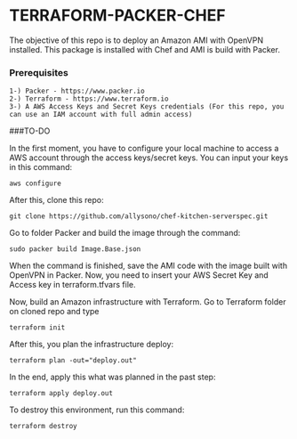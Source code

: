 # TERRAFORM-PACKER-CHEF

The objective of this repo is to deploy an Amazon AMI with OpenVPN installed. This package is installed with Chef and AMI is build with Packer. 

### Prerequisites

```
1-) Packer - https://www.packer.io
2-) Terraform - https://www.terraform.io
3-) A AWS Access Keys and Secret Keys credentials (For this repo, you can use an IAM account with full admin access)
```

###TO-DO

In the first moment, you have to configure your local machine to access a AWS account through the access keys/secret keys. You can input your keys in this command:

```
aws configure
```
After this, clone this repo:
```
git clone https://github.com/allysono/chef-kitchen-serverspec.git
```

Go to folder Packer and build the image through the command:
```
sudo packer build Image.Base.json
```
When the command is finished, save the AMI code with the image built with OpenVPN in Packer. Now, you need to insert your AWS Secret Key and Access key in terraform.tfvars file.

Now, build an Amazon infrastructure with Terraform. Go to Terraform folder on cloned repo and type
```
terraform init
```

After this, you plan the infrastructure deploy:

```
terraform plan -out="deploy.out"
```
In the end, apply this what was planned in the past step:
```
terraform apply deploy.out
```

To destroy this environment, run this command:
```
terraform destroy
```
